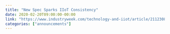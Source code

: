 ```yaml
---
title: "New Spec Sparks IIoT Consistency"
date: 2020-02-20T09:00:00-00:00
link: "https://www.industryweek.com/technology-and-iiot/article/21123089/new-spec-sparks-iiot-consistency"
categories: ["announcements"]
---
```


